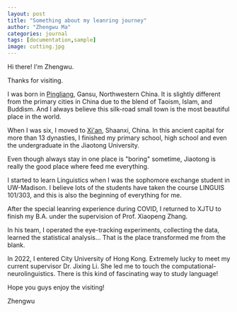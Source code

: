 ```yaml
---
layout: post
title: "Something about my leanring journey"
author: "Zhengwu Ma"
categories: journal
tags: [documentation,sample]
image: cutting.jpg
---
```


Hi there! I'm Zhengwu.

Thanks for visiting.

I was born in [Pingliang](https://www.trip.com/travel-guide/destination/pingliang-424/), Gansu, Northwestern China. It is slightly different from the primary cities in China due to the blend of Taoism, Islam, and Buddism. And I always believe this silk-road small town is the most beautiful place in the world. 

When I was six, I moved to [Xi'an](https://en.wikipedia.org/wiki/Xi%27an), Shaanxi, China. In this ancient capital for more than 13 dynasties, I finished my primary school, high school and even the undergraduate in the Jiaotong University. 

Even though always stay in one place is "boring" sometime, Jiaotong is really the good place where feed me everything.

I started to learn Linguistics when I was the sophomore exchange student in UW-Madison. I believe lots of the students have taken the course LINGUIS 101/303, and this is also the beginning of everything for me. 

After the special leanring experience during COVID, I returned to XJTU to finish my B.A. under the supervision of Prof. Xiaopeng Zhang. 

In his team, I operated the eye-tracking experiments, collecting the data, learned the statistical analysis... That is the place transformed me from the blank.

In 2022, I entered City University of Hong Kong. Extremely lucky to meet my current supervisor Dr. Jixing Li. She led me to touch the computational-neurolinguistics. There is this kind of fascinating way to study language!

Hope you guys enjoy the visiting!

Zhengwu

